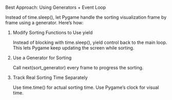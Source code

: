 Best Approach: Using Generators + Event Loop

Instead of time.sleep(), let Pygame handle the sorting visualization frame by frame using a generator. Here’s how:
1. Modify Sorting Functions to Use yield

    Instead of blocking with time.sleep(), yield control back to the main loop.
    This lets Pygame keep updating the screen while sorting.

2. Use a Generator for Sorting

    Call next(sort_generator) every frame to progress the sorting.

3. Track Real Sorting Time Separately

    Use time.time() for actual sorting time.
    Use Pygame’s clock for visual time.